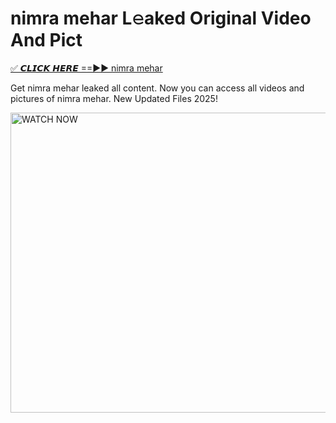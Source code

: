 # nimra mehar L𝚎aked Original Video And Pict

<p><a href="https://cliphot.my.id/nimra+mehar" rel="nofollow">✅ 𝘾𝙇𝙄𝘾𝙆 𝙃𝙀𝙍𝙀 ==►► nimra mehar​</a></p>


<p>Get nimra mehar leaked all content. Now you can access all videos and pictures of nimra mehar. New Updated Files 2025!</p>


<p><a rel="nofollow" title="WATCH NOW" href="https://cliphot.my.id/nimra+mehar"><img border="nimra+mehar" height="480" width="720" title="WATCH NOW" alt="WATCH NOW" src="https://i.ibb.co.com/xMMVF88/686577567.gif"></a></p>